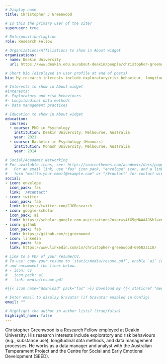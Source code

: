 ```yaml
---
# Display name
title: Christopher J Greenwood

# Is this the primary user of the site?
superuser: true

# Role/position/tagline
role: Research Fellow 

# Organizations/Affiliations to show in About widget
organizations:
- name: Deakin University
  url: https://www.deakin.edu.au/about-deakin/people/christopher-greenwood

# Short bio (displayed in user profile at end of posts)
bio: My research interests include exploratory/risk behaviour, longitudinal data methods, and data management practices.

# Interests to show in About widget
#interests:
#- Exploratory and risk behaviours
#- Longitdudinal data methods
#- Data management practices

# Education to show in About widget
education:
  courses:
  - course: PhD in Psychology 
    institution: Deakin University, Melbourne, Australia
    year: 2021
  - course: Bachelor in Psychology (Honours)
    institution: Monash University, Melbourne, Australia
    year: 2014

# Social/Academic Networking
# For available icons, see: https://sourcethemes.com/academic/docs/page-builder/#icons
#   For an email link, use "fas" icon pack, "envelope" icon, and a link in the
#   form "mailto:your-email@example.com" or "/#contact" for contact widget.
social:
- icon: envelope
  icon_pack: fas
  link: '/#contact'
- icon: twitter
  icon_pack: fab
  link: https://twitter.com/CJGResearch
- icon: google-scholar  
  icon_pack: ai
  link: https://scholar.google.com.au/citations?user=s4fG5gMAAAAJ&hl=en
- icon: github
  icon_pack: fab
  link: https://github.com/cjgreenwood
- icon: linkedin
  icon_pack: fab
  link: https://www.linkedin.com/in/christopher-greenwood-095822118/

# Link to a PDF of your resume/CV.
# To use: copy your resume to `static/media/resume.pdf`, enable `ai` icons in `params.toml`, 
# and uncomment the lines below.
# - icon: cv
#   icon_pack: ai
#   link: media/resume.pdf

#{{< icon name="download" pack="fas" >}} Download my {{< staticref "media/demo_resume.pdf" "newtab" >}}resumé{{< /staticref >}}.

# Enter email to display Gravatar (if Gravatar enabled in Config)
email: ""

# Highlight the author in author lists? (true/false)
highlight_name: false
---
```


Christopher Greenwood is a Research Fellow employed at Deakin University. His research interests include exploratory and risk behaviours (e.g., substance use), longitudinal data methods, and data management processes. He works as a data manager and analyst with the Australian Temperament Project and the Centre for Social and Early Emotional Development (SEED).


